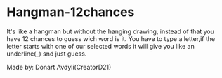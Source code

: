 # Hangman-12chances
It's like a hangman but without the hanging drawing, instead of that you have 12 chances to guess wich word is it.
You have to type a letter,if the letter starts with one of our selected words it will give you like an underline(_) snd just guess.

Made by:
Donart Avdyli(CreatorD21)
